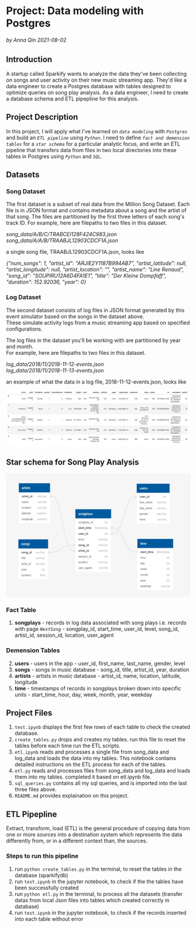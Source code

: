 
# Project: Data modeling with Postgres

###### by Anna Qin 2021-08-02

## Introduction

A startup called Sparkify wants to analyze the data they've been collecting on songs and user activity on their new music streaming app. 
They'd like a data engineer to create a Postgres database with tables designed to optimize queries on song play analysis.
As a data engineer, I need to create a database schema and ETL pipepline for this analysis.

## Project Description

In this project, I will apply what I've learned on *`data modeling`* with *`Postgres`* and build an *`ETL pipeline`* using *`Python`*. 
I need to define *`fact and demension tables`* for a *`star schema`* for a particular analytic focus, and write an ETL pipeline that 
transfers data from files in two local directories into these tables in Postgres using *`Python`* and *`SQL`*.

## Datasets

### Song Dataset

The first dataset is a subset of real data from the Million Song Dataset. Each file is in JSON format and contains metadata about a song 
and the artist of that song. The files are partitioned by the first three letters of each song's track ID. For example, here are 
filepaths to two files in this dataset. 

*song_data/A/B/C/TRABCEI128F424C983.json*   
*song_data/A/A/B/TRAABJL12903CDCF1A.json*

a single song file, TRAABJL12903CDCF1A.json, looks like 

*{"num_songs": 1, "artist_id": "ARJIE2Y1187B994AB7", "artist_latitude": null, "artist_longitude": null, "artist_location": "", "artist_name": "Line Renaud", "song_id": "SOUPIRU12A6D4FA1E1", "title": "Der Kleine Dompfaff", "duration": 152.92036, "year": 0}*

### Log Dataset
The second dataset consists of log files in JSON format generated by this event simulator based on the songs in the dataset above.   
These simulate activity logs from a music streaming app based on specified configurations.

The log files in the dataset you'll be working with are partitioned by year and month.  
For example, here are filepaths to two files in this dataset.   

*log_data/2018/11/2018-11-12-events.json*  
*log_data/2018/11/2018-11-13-events.json*

an example of what the data in a log file, 2018-11-12-events.json, looks like   

![a log file](assets/log-data.png)

## Star schema for Song Play Analysis

![starSchema file](assets/starSchema.jpg)

### Fact Table

1. **songplays** - records in log data associated with song plays i.e. records with page *`NextSong`*
                 - songplay_id, start_time, user_id, level, song_id, artist_id, session_id, location, user_agent

### Demension Tables

2. **users** - users in the app
             - user_id, first_name, last_name, gender, level
3. **songs** - songs in music database
             - song_id, title, artist_id, year, duration
4. **artists** - artists in music database
               - artist_id, name, location, latitude, longitude
5. **time** - timestamps of records in songplays broken down into specific units
            - start_time, hour, day, week, month, year, weekday

## Project Files

1. ``test.ipynb`` displays the first few rows of each table to check the created database.
2. ``create_tables.py`` drops and creates my tables. run this file to reset the tables before each time run the ETL scripts.
3. ``etl.ipynb`` reads and processes a single file from song_data and log_data and loads the data into my tables. This notebook contains detailed instructions on the ETL process for each of the tables.
4. ``etl.py`` reads and processes files from song_data and log_data and loads them into my tables. completed it based on etl.ipynb file.
5. ``sql_queries.py`` contains all my sql queries, and is imported into the last three files above.
6. ``README.md`` provides explaination on this project.


## ETL Pipepline

Extract, transform, load (ETL) is the general procedure of copying data from one or more sources into a destination system which represents the data differently from, or in a different context than, the sources.

### Steps to run this pipeline
1. run ``python create_tables.py`` in the terminal, to reset the tables in the database (sparkifydb)
2. run ``test.ipynb`` in the jupyter notebook, to check if the the tables have been successfully created
3. run ``python etl.py`` in the terminal, to process all the datasets (transfer datas from local Json files into tables which created correctly in database)
4. run ``test.ipynb`` in the jupyter notebook, to check if the records inserted into each table without error



